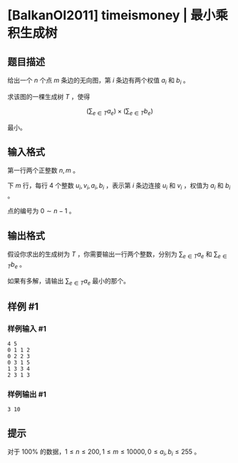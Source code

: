 # [BalkanOI2011] timeismoney | 最小乘积生成树

## 题目描述

给出一个 $n$ 个点 $m$ 条边的无向图，第 $i$ 条边有两个权值 $a_i$ 和 $b_i$ 。

求该图的一棵生成树 $T$ ，使得

$$\left(\sum_{e\in T}a_e\right)\times\left(\sum_{e\in T}b_e\right)$$

最小。

## 输入格式

第一行两个正整数 $n,m$ 。

下 $m$ 行，每行 $4$ 个整数 $u_i,v_i,a_i,b_i$ ，表示第 $i$ 条边连接  $u_i$ 和 $v_i$ ，权值为 $a_i$ 和 $b_i$ 。

点的编号为 $0\sim n-1$ 。

## 输出格式

假设你求出的生成树为 $T$ ，你需要输出一行两个整数，分别为 $\displaystyle\sum_{e\in T}a_e$ 和 $\displaystyle\sum_{e\in T}b_e$ 。

如果有多解，请输出 $\displaystyle\sum_{e\in T}a_e$ 最小的那个。

## 样例 #1

### 样例输入 #1
```
4 5
0 1 1 2
0 2 2 3
0 3 1 5
1 3 3 4
2 3 1 3
```

### 样例输出 #1

```
3 10
```

## 提示

对于 $100\%$ 的数据，$1\leq n\leq 200,1\leq m\leq 10000,0\leq a_i,b_i\leq 255$ 。
